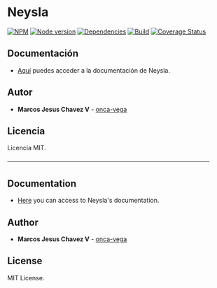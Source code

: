 # Neysla

[![NPM](https://nodei.co/npm/neysla.png?mini=true)](https://www.npmjs.com/package/neysla)
[![Node version](https://img.shields.io/badge/package-v3.7.17-orange.svg)](https://www.npmjs.com/package/neysla)
[![Dependencies](https://img.shields.io/badge/dependencies-none-green.svg)](https://www.npmjs.com/package/neysla)
[![Build](https://img.shields.io/badge/build-passing-brightgreen.svg)](https://travis-ci.org/onca-vega/Neysla)
[![Coverage Status](https://coveralls.io/repos/github/onca-vega/Neysla/badge.svg?branch=master)](https://coveralls.io/github/onca-vega/Neysla?branch=master)

## Documentación

- [Aquí](https://yo.onca-vega.com/portafolio/#/neysla/instalacion) puedes acceder a la documentación de Neysla.

## Autor

- **Marcos Jesus Chavez V** - [onca-vega](https://yo.onca-vega.com)

## Licencia

Licencia MIT.

––––––––––––––––––––––––––––––––––––––––––––––––––––––––––––––––––

## Documentation

- [Here](https://yo.onca-vega.com/en/portafolio/#/neysla/instalacion) you can access to Neysla's documentation.

## Author

- **Marcos Jesus Chavez V** - [onca-vega](https://yo.onca-vega.com/en/)

## License

MIT License.
